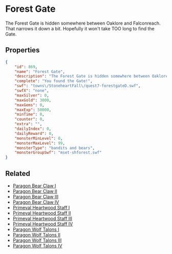# Forest Gate

The Forest Gate is hidden somewhere between Oaklore and Falconreach. That narrows it down a bit. Hopefully it won't take TOO long to find the Gate.

## Properties

```json
{
    "id": 869,
    "name": "Forest Gate",
    "description": "The Forest Gate is hidden somewhere between Oaklore and Falconreach. That narrows it down a bit. Hopefully it won't take TOO long to find the Gate.",
    "complete": "You found the Gate!",
    "swf": "towns\/StoneheartFall\/quest7-forestgateD.swf",
    "swfX": "none",
    "maxSilver": 0,
    "maxGold": 3000,
    "maxGems": 0,
    "maxExp": 50000,
    "minTime": 0,
    "counter": 0,
    "extra": "",
    "dailyIndex": 0,
    "dailyReward": 0,
    "monsterMinLevel": 0,
    "monsterMaxLevel": 99,
    "monsterType": "bandits and bears",
    "monsterGroupSwf": "mset-shforest.swf"
}
```

## Related

- [Paragon Bear Claw I](../items/6578-paragon-bear-claw-i.md)
- [Paragon Bear Claw II](../items/6579-paragon-bear-claw-ii.md)
- [Paragon Bear Claw III](../items/6580-paragon-bear-claw-iii.md)
- [Paragon Bear Claw IV](../items/6581-paragon-bear-claw-iv.md)
- [Primeval Heartwood Staff I](../items/6582-primeval-heartwood-staff-i.md)
- [Primeval Heartwood Staff II](../items/6583-primeval-heartwood-staff-ii.md)
- [Primeval Heartwood Staff III](../items/6584-primeval-heartwood-staff-iii.md)
- [Primeval Heartwood Staff IV](../items/6585-primeval-heartwood-staff-iv.md)
- [Paragon Wolf Talons I](../items/6586-paragon-wolf-talons-i.md)
- [Paragon Wolf Talons II](../items/6587-paragon-wolf-talons-ii.md)
- [Paragon Wolf Talons III](../items/6588-paragon-wolf-talons-iii.md)
- [Paragon Wolf Talons IV](../items/6589-paragon-wolf-talons-iv.md)

